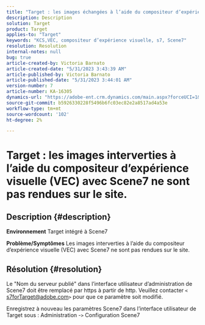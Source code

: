 ```yaml
---
title: "Target : les images échangées à l’aide du compositeur d’expérience visuelle (VEC) avec Scene7 ne sont pas rendues sur le site"
description: Description
solution: Target
product: Target
applies-to: "Target"
keywords: "KCS,VEC, compositeur d’expérience visuelle, s7, Scene7"
resolution: Resolution
internal-notes: null
bug: true
article-created-by: Victoria Barnato
article-created-date: "5/31/2023 3:43:39 AM"
article-published-by: Victoria Barnato
article-published-date: "5/31/2023 3:44:01 AM"
version-number: 7
article-number: KA-16305
dynamics-url: "https://adobe-ent.crm.dynamics.com/main.aspx?forceUCI=1&pagetype=entityrecord&etn=knowledgearticle&id=717b5d51-65ff-ed11-8f6e-6045bd006149"
source-git-commit: b5926330228f5496b6fc03ec82e2a8517ad4a53e
workflow-type: tm+mt
source-wordcount: '102'
ht-degree: 2%

---
```


# Target : les images interverties à l’aide du compositeur d’expérience visuelle (VEC) avec Scene7 ne sont pas rendues sur le site.

## Description {#description}

<b>Environnement</b>
Target intégré à Scene7

<b>Problème/Symptômes</b>
Les images interverties à l’aide du compositeur d’expérience visuelle (VEC) avec Scene7 ne sont pas rendues sur le site.


## Résolution {#resolution}


Le &quot;Nom du serveur publié&quot; dans l’interface utilisateur d’administration de Scene7 doit être remplacé par https à partir de http. Veuillez contacter `<` [s7forTarget@adobe.com](mailto:s7forTarget@adobe.com)`>`  pour que ce paramètre soit modifié.

Enregistrez à nouveau les paramètres Scene7 dans l’interface utilisateur de Target sous : Administration -`>`  Configuration Scene7




